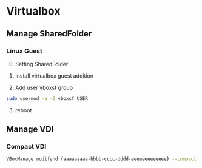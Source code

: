 # Virtualbox

## Manage SharedFolder

### Linux Guest

0. Setting SharedFolder

1. Install virtualbox guest addition

2. Add user vboxsf group
```bash
sudo usermod -a -G vboxsf USER
```

3. reboot

## Manage VDI

### Compact VDI

  ```bash
  VBoxManage modifyhd {aaaaaaaaa-bbbb-cccc-dddd-eeeeeeeeeeeee} --compact
  ```
